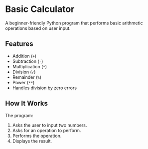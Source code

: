 # Basic Calculator

A beginner-friendly Python program that performs basic arithmetic operations based on user input.

## Features

- Addition (`+`)
- Subtraction (`-`)
- Multiplication (`*`)
- Division (`/`)
- Remainder (`%`)
- Power (`**`)
- Handles division by zero errors

## How It Works

The program:
1. Asks the user to input two numbers.
2. Asks for an operation to perform.
3. Performs the operation.
4. Displays the result.